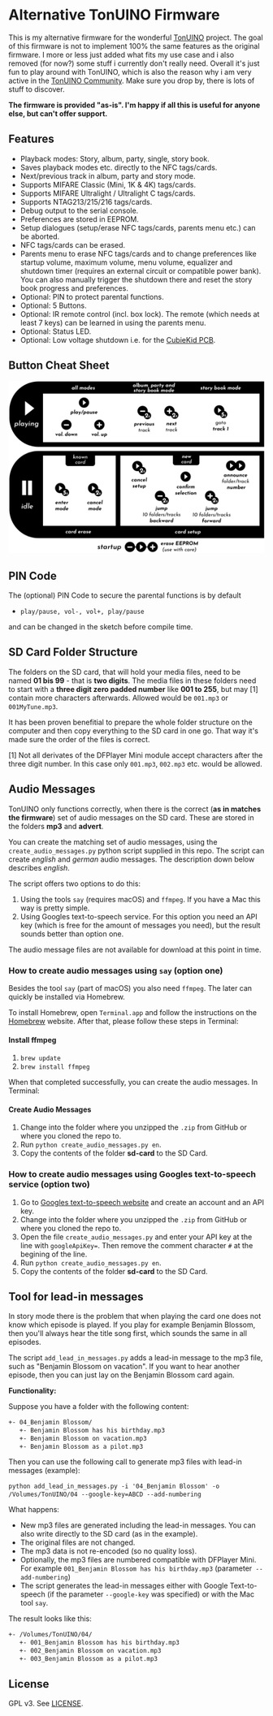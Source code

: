 Alternative TonUINO Firmware
============================

This is my alternative firmware for the wonderful [TonUINO](https://www.voss.earth/tonuino/) project. The goal of this firmware is not to implement 100% the same features as the original firmware. I more or less just added what fits my use case and i also removed (for now?) some stuff i currently don't really need. Overall it's just fun to play around with TonUINO, which is also the reason why i am very active in the [TonUINO Community](https://discourse.voss.earth/). Make sure you drop by, there is lots of stuff to discover.

**The firmware is provided "as-is". I'm happy if all this is useful for anyone else, but can't offer support.**

## Features

- Playback modes: Story, album, party, single, story book.
- Saves playback modes etc. directly to the NFC tags/cards.
- Next/previous track in album, party and story mode.
- Supports MIFARE Classic (Mini, 1K & 4K) tags/cards.
- Supports MIFARE Ultralight / Ultralight C tags/cards.
- Supports NTAG213/215/216 tags/cards.
- Debug output to the serial console.
- Preferences are stored in EEPROM.
- Setup dialogues (setup/erase NFC tags/cards, parents menu etc.) can be aborted.
- NFC tags/cards can be erased.
- Parents menu to erase NFC tags/cards and to change preferences like startup volume, maximum volume, menu volume, equalizer and shutdown timer (requires an external circuit or compatible power bank). You can also manually trigger the shutdown there and reset the story book progress and preferences.
- Optional: PIN to protect parental functions.
- Optional: 5 Buttons.
- Optional: IR remote control (incl. box lock). The remote (which needs at least 7 keys) can be learned in using the parents menu.
- Optional: Status LED.
- Optional: Low voltage shutdown i.e. for the [CubieKid PCB](https://www.thingiverse.com/thing:3148200).

## Button Cheat Sheet

![Tastenbelegung](usage_cheat_sheet_en.png)

## PIN Code

The (optional) PIN Code to secure the parental functions is by default

* `play/pause, vol-, vol+, play/pause`

and can be changed in the sketch before compile time.

## SD Card Folder Structure

The folders on the SD card, that will hold your media files, need to be named **01 bis 99** - that is **two digits**. The media files in these folders need to start with a **three digit zero padded number** like **001 to 255**, but may [1] contain more characters afterwards. Allowed would be `001.mp3` or `001MyTune.mp3`.

It has been proven benefitial to prepare the whole folder structure on the computer and then copy everything to the SD card in one go. That way it's made sure the order of the files is correct.

[1] Not all derivates of the DFPlayer Mini module accept characters after the three digit number. In this case only `001.mp3`, `002.mp3` etc. would be allowed.

## Audio Messages

TonUINO only functions correctly, when there is the correct (**as in matches the firmware**) set of audio messages on the SD card. These are stored in the folders **mp3** and **advert**.

You can create the matching set of audio messages, using the `create_audio_messages.py` python script supplied in this repo. The script can create *english* and *german* audio messages. The description down below describes *english*.

The script offers two options to do this:

  1. Using the tools `say` (requires macOS) and `ffmpeg`. If you have a Mac this way is pretty simple.
  2. Using Googles text-to-speech service. For this option you need an API key (which is free for the amount of messages you need), but the result sounds better than option one.

The audio message files are not available for download at this point in time.

### How to create audio messages using `say` (option one)

Besides the tool `say` (part of macOS) you also need `ffmpeg`. The later can quickly be installed via Homebrew.

To install Homebrew, open `Terminal.app` and follow the instructions on the [Homebrew](https://brew.sh) website. After that, please follow these steps in Terminal:

#### Install ffmpeg

1. `brew update`
2. `brew install ffmpeg`

When that completed successfully, you can create the audio messages. In Terminal:

#### Create Audio Messages

1. Change into the folder where you unzipped the `.zip` from GitHub or where you cloned the repo to.
2. Run `python create_audio_messages.py en`.
3. Copy the contents of the folder **sd-card** to the SD Card.

### How to create audio messages using Googles text-to-speech service (option two)

1. Go to [Googles text-to-speech website](https://cloud.google.com/text-to-speech/) and create an account and an API key.
2. Change into the folder where you unzipped the `.zip` from GitHub or where you cloned the repo to.
3. Open the file `create_audio_messages.py` and enter your API key at the line with `googleApiKey=`. Then remove the comment character `#` at the begining of the line.
4. Run `python create_audio_messages.py en`.
5. Copy the contents of the folder **sd-card** to the SD Card.

## Tool for lead-in messages

In story mode there is the problem that when playing the card one does not know which episode is played. If you play for example Benjamin Blossom, then you'll always hear the title song first, which sounds the same in all episodes.

The script `add_lead_in_messages.py` adds a lead-in message to the mp3 file, such as "Benjamin Blossom on vacation". If you want to hear another episode, then you can just lay on the Benjamin Blossom card again.

**Functionality:**

Suppose you have a folder with the following content:

```
+- 04_Benjamin Blossom/
   +- Benjamin Blossom has his birthday.mp3
   +- Benjamin Blossom on vacation.mp3
   +- Benjamin Blossom as a pilot.mp3
```

Then you can use the following call to generate mp3 files with lead-in messages (example):

    python add_lead_in_messages.py -i '04_Benjamin Blossom' -o /Volumes/TonUINO/04 --google-key=ABCD --add-numbering

What happens:

  - New mp3 files are generated including the lead-in messages. You can also write directly to the SD card (as in the example).
  - The original files are not changed.
  - The mp3 data is not re-encoded (so no quality loss).
  - Optionally, the mp3 files are numbered compatible with DFPlayer Mini. For example `001_Benjamin Blossom has his birthday.mp3` (parameter` --add-numbering`)
  - The script generates the lead-in messages either with Google Text-to-speech (if the parameter `--google-key` was specified) or with the Mac tool `say`.

The result looks like this:

```
+- /Volumes/TonUINO/04/
   +- 001_Benjamin Blossom has his birthday.mp3
   +- 002_Benjamin Blossom on vacation.mp3
   +- 003_Benjamin Blossom as a pilot.mp3
```

## License

GPL v3. See [LICENSE](../LICENSE.md).